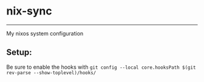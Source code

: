# nix-sync
---
My nixos system configuration

## Setup:
Be sure to enable the hooks with
`git config --local core.hooksPath $(git rev-parse --show-toplevel)/hooks/`
